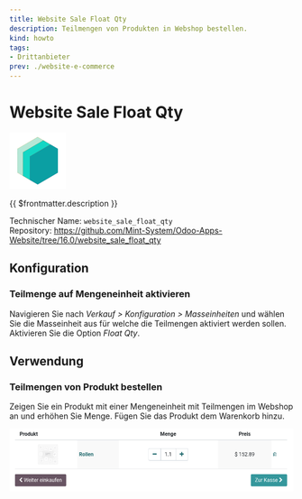 ```yaml
---
title: Website Sale Float Qty
description: Teilmengen von Produkten in Webshop bestellen.
kind: howto
tags:
- Drittanbieter
prev: ./website-e-commerce
---
```


# Website Sale Float Qty
![icon_oms_box](attachments/icons_odoo_mint_system.png)

{{ $frontmatter.description }}

Technischer Name: `website_sale_float_qty`\
Repository: <https://github.com/Mint-System/Odoo-Apps-Website/tree/16.0/website_sale_float_qty>

## Konfiguration

### Teilmenge auf Mengeneinheit aktivieren

Navigieren Sie nach *Verkauf > Konfiguration > Masseinheiten* und wählen Sie die Masseinheit aus für welche die Teilmengen aktiviert werden sollen. Aktivieren Sie die Option *Float Qty*.

## Verwendung

### Teilmengen von Produkt bestellen

Zeigen Sie ein Produkt mit einer Mengeneinheit mit Teilmengen im Webshop an und erhöhen Sie Menge. Fügen Sie das Produkt dem Warenkorb hinzu.

![](attachments/Website%20Sale%20Float%20Qty.png)
